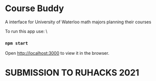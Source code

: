 # Course Buddy

A interface for University of Waterloo math majors planning their courses

To run this app use: \

### `npm start`

Open [http://localhost:3000](http://localhost:3000) to view it in the browser.

# SUBMISSION TO RUHACKS 2021
